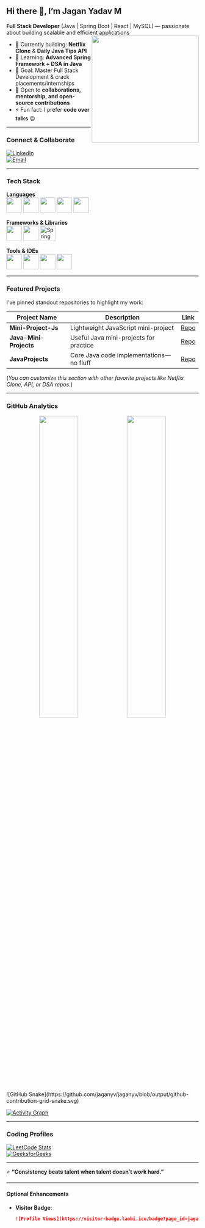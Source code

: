 ## Hi there 👋, I’m **Jagan Yadav M**

**Full Stack Developer** (Java | Spring Boot | React | MySQL) — passionate about building scalable and efficient applications  
<img align="right" width="280" src="https://i.pinimg.com/originals/47/f0/34/47f0342cec72b800463bf003eac1257e.gif">

- 🔭 Currently building: **Netflix Clone** & **Daily Java Tips API**  
- 🌱 Learning: **Advanced Spring Framework + DSA in Java**  
- 🎯 Goal: Master Full Stack Development & crack placements/internships  
- 🤝 Open to **collaborations, mentorship, and open-source contributions**  
- ⚡ Fun fact: I prefer **code over talks** 😉

---

###  Connect & Collaborate
[![LinkedIn](https://img.shields.io/badge/LinkedIn-0077B5?style=for-the-badge&logo=linkedin&logoColor=white)](https://www.linkedin.com/in/jaganyv/)  
[![Email](https://img.shields.io/badge/Gmail-D14836?style=for-the-badge&logo=gmail&logoColor=white)](mailto:jaganyv1@gmail.com)

---

###  Tech Stack

**Languages**  
<img height="40" width="40" src="https://img.icons8.com/color/48/java-coffee-cup-logo.png"/> <img height="40" width="40" src="https://img.icons8.com/color/48/javascript.png"/> <img height="40" width="40" src="https://img.icons8.com/color/48/html-5.png"/> <img height="40" width="40" src="https://img.icons8.com/color/48/css3.png"/> <img height="40" width="40" src="https://img.icons8.com/fluency/48/mysql-logo.png"/>

**Frameworks & Libraries**  
<img height="40" width="40" src="https://img.icons8.com/color/48/spring-logo.png"/> <img height="40" width="40" src="https://img.icons8.com/color/48/react-native.png"/> <img height="40" width="40" src="https://img.icons8.com/color/48/spring-logo.png" title="Spring Boot"/>


**Tools & IDEs**  
<img height="40" width="40" src="https://img.icons8.com/color/48/intellij-idea.png"/> <img height="40" width="40" src="https://img.icons8.com/color/48/eclipse.png"/> <img height="40" width="40" src="https://img.icons8.com/color/48/visual-studio-code-2019.png"/> <img height="40" width="40" src="https://img.icons8.com/color/48/git.png"/>

---

###  Featured Projects
I've pinned standout repositories to highlight my work:

| Project Name         | Description                                  | Link |
|----------------------|----------------------------------------------|------|
| **Mini-Project-Js**  | Lightweight JavaScript mini-project          | [Repo](https://github.com/jaganyv/Mini-Project-Js) |
| **Java-Mini-Projects** | Useful Java mini-projects for practice      | [Repo](https://github.com/jaganyv/Java-Mini-Projects) |
| **JavaProjects**     | Core Java code implementations—no fluff      | [Repo](https://github.com/jaganyv/JavaProjects) |

(*You can customize this section with other favorite projects like Netflix Clone, API, or DSA repos.*)

---

###  GitHub Analytics

<p align="center">
  <img src="https://github-readme-stats.vercel.app/api?username=jaganyv&show_icons=true&theme=tokyonight" width="45%"/>
  <img src="https://github-readme-streak-stats.herokuapp.com/?user=jaganyv&theme=tokyonight" width="45%"/>
</p>
![GitHub Snake](https://github.com/jaganyv/jaganyv/blob/output/github-contribution-grid-snake.svg)

[![Activity Graph](https://github-readme-activity-graph.vercel.app/graph?username=jaganyv&bg_color=0f0f0f&color=ffffff&line=4CAF50&point=ffffff&area=true&hide_border=true)](https://github.com/ashutosh00710/github-readme-activity-graph)

---

###  Coding Profiles
[![LeetCode Stats](https://leetcard.jacoblin.cool/jaganyv?ext=contest&theme=dark)](https://leetcode.com/u/jaganyv/)  
[![GeeksforGeeks](https://img.shields.io/badge/GeeksforGeeks-0F9D58?style=for-the-badge&logo=GeeksforGeeks&logoColor=white)](https://www.geeksforgeeks.org/user/jaganyv/)

---

⭐ **“Consistency beats talent when talent doesn’t work hard.”**

---

####  Optional Enhancements
- **Visitor Badge**:  
  ```markdown
  ![Profile Views](https://visitor-badge.laobi.icu/badge?page_id=jaganyv.jaganyv)
